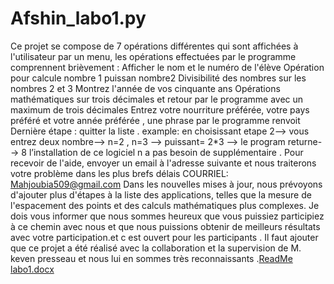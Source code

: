 # Afshin_labo1.py
Ce projet se compose de 7 opérations différentes qui sont affichées à l'utilisateur par un menu, les opérations effectuées par le programme comprennent brièvement :
Afficher le nom et le numéro de l'élève
Opération pour calcule nombre 1 puissan nombre2
Divisibilité des nombres sur les nombres 2 et 3
Montrez l'année de vos cinquante ans
Opérations mathématiques sur trois décimales et retour par le programme avec un maximum de trois décimales
Entrez votre nourriture préférée, votre pays préféré et votre année préférée , une phrase par le programme renvoit
Dernière étape : quitter la liste .
example: en choisissant etape 2--> vous entrez deux nombre--> n=2 , n=3 --> puissant= 2*3 --> le program returne--> 8
l’installation de ce logiciel n a pas besoin de supplémentaire .
Pour recevoir de l'aide, envoyer un email à l'adresse suivante et nous traiterons votre problème dans les plus brefs délais
COURRIEL: Mahjoubia509@gmail.com
Dans les nouvelles mises à jour, nous prévoyons d'ajouter plus d'étapes à la liste des applications, telles que la mesure de l'espacement des points et des calculs mathématiques plus complexes.
Je dois vous informer que nous sommes heureux que vous puissiez participiez à ce chemin avec nous et que nous puissions obtenir de meilleurs résultats avec votre participation.et c est ouvert pour les participants .
Il faut ajouter que ce projet a été réalisé avec la collaboration et la supervision de M. keven presseau et nous lui en sommes très reconnaissants .[ReadMe labo1.docx](https://github.com/e2295368/Afshin_labo1.py/files/8599152/ReadMe.labo1.docx)
